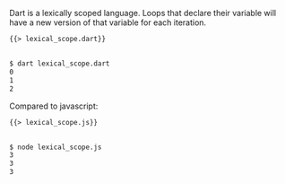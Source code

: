 <!--
title: Lexical Scope
-->

Dart is a lexically scoped language.
Loops that declare their variable will have a new version of that variable for each iteration.

<pre>
<code class="hljs dart">{{> lexical_scope.dart}}
</code>
</pre>

```bash
$ dart lexical_scope.dart
0
1
2
```

Compared to javascript:

<pre>
<code class="hljs dart">{{> lexical_scope.js}}
</code>
</pre>

```bash
$ node lexical_scope.js
3
3
3
```
